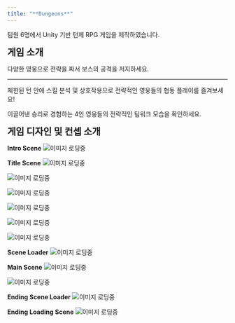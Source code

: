 ```yaml
---
title: "**Dungeons**"
---
```


팀원 6명에서 Unity 기반 턴제 RPG 게임을 제작하였습니다.

<!--more-->

**<span style="font-size: 1.5em;">게임 소개</span>**

다양한 영웅으로 전략을 짜서 보스의 공격을 저지하세요.

___________________________________________________

제한된 턴 안에 스킬 분석 및 상호작용으로 전략적인 영웅들의 협동 플레이를 즐겨보세요!

이끌어낸 승리로 경험하는 4인 영웅들의 전략적인 팀워크 모습을 확인하세요.





**<span style="font-size: 1.5em;">게임 디자인 및 컨셉 소개</span>**


**Intro Scene**
![이미지 로딩중](featured(2).png "Dungons image")


**Title Scene**
![이미지 로딩중](featured(3).png "Dungons image")


![이미지 로딩중](featured(4).png "Dungons image")


![이미지 로딩중](featured(5).png "Dungons image")


![이미지 로딩중](featured(6).png "Dungons image")


![이미지 로딩중](featured(7).png "Dungons image")


![이미지 로딩중](featured(8).png "Dungons image")


**Scene Loader**
![이미지 로딩중](featured(9).png "Dungons image")


**Main Scene**
![이미지 로딩중](featured(10).png "Dungons image")


![이미지 로딩중](featured(11).png "Dungons image")


**Ending Scene Loader**
![이미지 로딩중](featured(12).png "Dungons image")


**Ending Loading Scene**
![이미지 로딩중](featured(13).png "Dungons image")
